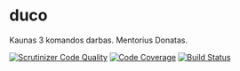 duco
=============

Kaunas 3 komandos darbas. Mentorius Donatas. 

[![Scrutinizer Code Quality](https://scrutinizer-ci.com/g/nfqakademija/kaunas-3/badges/quality-score.png?b=master)](https://scrutinizer-ci.com/g/nfqakademija/kaunas-3/?branch=master)
[![Code Coverage](https://scrutinizer-ci.com/g/nfqakademija/kaunas-3/badges/coverage.png?b=master)](https://scrutinizer-ci.com/g/nfqakademija/kaunas-3/?branch=master)
[![Build Status](https://scrutinizer-ci.com/g/nfqakademija/kaunas-3/badges/build.png?b=master)](https://scrutinizer-ci.com/g/nfqakademija/kaunas-3/build-status/master)
